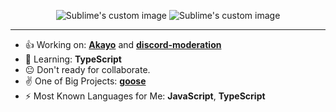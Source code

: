 <p align="center">
  <img src="https://github-readme-stats.vercel.app/api?username=bad-boy-discord&show_icons=true&theme=dark&count_private=true" alt="Sublime's custom image"/>
  <img src="https://github-readme-stats.vercel.app/api/wakatime?username=badboydiscord&theme=dark" alt="Sublime's custom image"/>
</p>

<hr>

- 👍 Working on: **[Akayo](https://top.gg/bot/891819280318996501)** and **[discord-moderation](https://npmjs.com/package/discord-moderation)**
- 📕 Learning: **TypeScript**
- 😐 Don't ready for collaborate.
- ✌ One of Big Projects: **[goose](https://top.gg/bot/819564452722376745)**
- ⚡ Most Known Languages for Me: **JavaScript**, **TypeScript**
